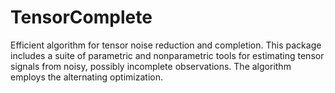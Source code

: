 # TensorComplete
Efficient algorithm for tensor noise reduction and completion. This package includes a suite of parametric and nonparametric tools for estimating tensor signals from noisy, possibly incomplete observations. The algorithm employs the alternating optimization.


